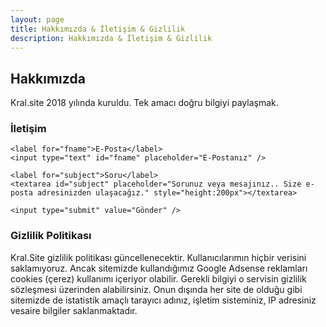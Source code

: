 ```yaml
---
layout: page
title: Hakkımızda & İletişim & Gizlilik
description: Hakkımızda & İletişim & Gizlilik
---
```

## Hakkımızda
Kral.site 2018 yılında kuruldu. Tek amacı doğru bilgiyi paylaşmak.

### İletişim

<form action="/">

    <label for="fname">E-Posta</label>
    <input type="text" id="fname" placeholder="E-Postanız" />

    <label for="subject">Soru</label>
    <textarea id="subject" placeholder="Sorunuz veya mesajınız.. Size e-posta adresinizden ulaşacağız." style="height:200px"></textarea>

    <input type="submit" value="Gönder" />

  </form>


### Gizlilik Politikası
Kral.Site gizlilik politikası güncellenecektir. Kullanıcılarımın hiçbir verisini saklamıyoruz. Ancak sitemizde kullandığımız Google Adsense reklamları cookies (çerez) kullanımı içeriyor olabilir. Gerekli bilgiyi o servisin gizlilik sözleşmesi üzerinden alabilirsiniz. Onun dışında her site de olduğu gibi sitemizde de istatistik amaçlı tarayıcı adınız, işletim sisteminiz, IP adresiniz vesaire bilgiler saklanmaktadır.

<style>
input[type=text], select, textarea {
    width: 100%;
    padding: 12px;
    border: 1px solid #ccc;
    border-radius: 4px;
    box-sizing: border-box;
    margin-top: 6px;
    margin-bottom: 16px;
    resize: vertical;
}

input[type=submit] {
    background-color: #4CAF50;
    color: white;
    padding: 12px 20px;
    border: none;
    border-radius: 4px;
    cursor: pointer;
}

input[type=submit]:hover {
    background-color: #45a049;
}
</style>
